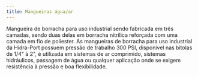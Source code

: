 ```yaml
---
title: Mangueiras água/ar
---
```


Mangueira de borracha para uso industrial sendo fabricada em três camadas, sendo duas delas em borracha nitrílica reforçada com uma camada em fio de poliester. As mangueiras de borracha para uso industrial da Hidra-Port possuem pressão de trabalho 300 PSI, disponível nas bitolas de 1/4" à 2", é utilizada em sistemas de ar comprimido, sistemas hidráulicos, passagem de água ou qualquer aplicação onde se exigem resistência à pressão e boa flexibilidade.

